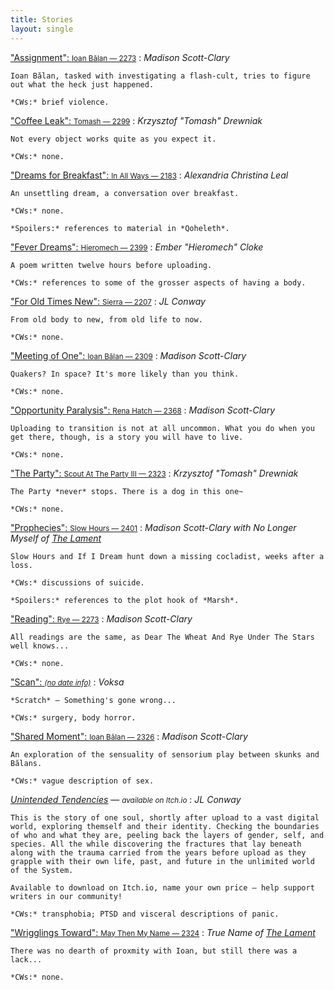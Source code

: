```yaml
---
title: Stories
layout: single
---
```


<style>
dd {
    margin-bottom: 1rem;
}
dd:after {
    content: '§';
    color: #ccc;
    display: block;
    width: 100%;
    text-align: center;
}
dd:last-of-type:after {
    display: none;
}
dd p {
    font-size: 16pt;
    text-indent: 0;
    margin-top: 0.5rem;
}
dd p:first-of-type {
    font-size: 18pt;
}
h2 {
    margin-top: 4rem;
}
</style>

["Assignment": <small>Ioan Bălan — 2273</small>](/stories/assignment)
:   *Madison Scott-Clary*

    Ioan Bălan, tasked with investigating a flash-cult, tries to figure out what the heck just happened.

    *CWs:* brief violence.

["Coffee Leak": <small>Tomash — 2299</small>](/stories/coffee-leak)
:   *Krzysztof "Tomash" Drewniak*

    Not every object works quite as you expect it.

    *CWs:* none.

["Dreams for Breakfast": <small>In All Ways — 2183</small>](/stories/dreams-for-breakfast)
:   *Alexandria Christina Leal*

    An unsettling dream, a conversation over breakfast.

    *CWs:* none.

    *Spoilers:* references to material in *Qoheleth*.

["Fever Dreams": <small>Hieromech — 2399</small>](/stories/fever-dreams) 
:   *Ember "Hieromech" Cloke*

    A poem written twelve hours before uploading.

    *CWs:* references to some of the grosser aspects of having a body.

["For Old Times New": <small>Sierra — 2207</small>](/stories/for-old-times-new)
:   *JL Conway*

    From old body to new, from old life to now.

    *CWs:* none.

["Meeting of One": <small>Ioan Bălan — 2309</small>](/stories/meeting-of-one)
:   *Madison Scott-Clary*

    Quakers? In space? It's more likely than you think.

    *CWs:* none.

["Opportunity Paralysis": <small>Rena Hatch — 2368</small>](/stories/opportunity-paralysis)
:   *Madison Scott-Clary*

    Uploading to transition is not at all uncommon. What you do when you get there, though, is a story you will have to live.

    *CWs:* none.

["The Party": <small>Scout At The Party III — 2323</small>](/stories/the-party)
:   *Krzysztof "Tomash" Drewniak*

    The Party *never* stops. There is a dog in this one~

    *CWs:* none.
    
["Prophecies": <small>Slow Hours — 2401</small>](/stories/prophecies)
:   *Madison Scott-Clary with No Longer Myself of [The Lament](https://cohost.org/hamratza)*

    Slow Hours and If I Dream hunt down a missing cocladist, weeks after a loss.

    *CWs:* discussions of suicide.

    *Spoilers:* references to the plot hook of *Marsh*.

["Reading": <small>Rye — 2273</small>](/stories/reading)
:   *Madison Scott-Clary*

    All readings are the same, as Dear The Wheat And Rye Under The Stars well knows...

    *CWs:* none.

["Scan": <small><em>(no date info)</em></small>](/stories/scan)
:   *Voksa*

    *Scratch* — Something's gone wrong...

    *CWs:* surgery, body horror.

["Shared Moment": <small>Ioan Bălan —  2326</small>](/stories/shared-moment)
:   *Madison Scott-Clary*

    An exploration of the sensuality of sensorium play between skunks and Bălans.

    *CWs:* vague description of sex.

[*Unintended Tendencies*](https://jessfluf.itch.io/unintended-tendencies) — <small><em>available on Itch.io</em></small>
:   *JL Conway*

    This is the story of one soul, shortly after upload to a vast digital world, exploring themself and their identity. Checking the boundaries of who and what they are, peeling back the layers of gender, self, and species. All the while discovering the fractures that lay beneath along with the trauma carried from the years before upload as they grapple with their own life, past, and future in the unlimited world of the System.

    Available to download on Itch.io, name your own price — help support writers in our community!

    *CWs:* transphobia; PTSD and visceral descriptions of panic.

["Wrigglings Toward": <small>May Then My Name — 2324</small>](/stories/wrigglings-toward)
:   *True Name of [The Lament](https://cohost.org/hamratza)*

    There was no dearth of proxmity with Ioan, but still there was a lack...

    *CWs:* none.
